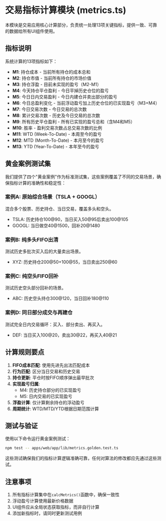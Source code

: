 # 交易指标计算模块 (metrics.ts)

本模块是交易应用核心计算部分，负责统一处理13项关键指标，提供一致、可靠的数据给所有UI组件使用。

## 指标说明

系统计算的13项指标如下：

- **M1**: 持仓成本 - 当前所有持仓的成本总和
- **M2**: 持仓市值 - 当前所有持仓的市场价值
- **M3**: 持仓浮盈 - 目前未实现的盈亏（M2-M1）
- **M4**: 今天持仓平仓盈利 - 今日平掉历史仓位的盈亏
- **M5**: 今日日内交易盈利 - 今日内建仓并卖出部分的盈亏
- **M6**: 今日总盈利变化 - 当前浮动盈亏加上历史仓位的已实现盈亏（M3+M4）
- **M7**: 今日交易次数 - 今日交易的总次数
- **M8**: 累计交易次数 - 历史及今日交易的总次数
- **M9**: 所有历史平仓盈利 - 所有已实现的盈亏总和（含M4和M5）
- **M10**: 胜率 - 盈利交易次数占总交易次数的比例
- **M11**: WTD (Week-To-Date) - 本周至今的盈亏
- **M12**: MTD (Month-To-Date) - 本月至今的盈亏
- **M13**: YTD (Year-To-Date) - 本年至今的盈亏

## 黄金案例测试集

我们提供了四个"黄金案例"作为标准测试集，这些案例覆盖了不同的交易场景，确保指标计算的准确性和稳定性：

### 案例A: 原始综合场景（TSLA + GOOGL）

混合多个股票、历史持仓、当日交易，覆盖多头和空头。

- TSLA: 历史持仓100@90，当日买入50@95后卖出100@105
- GOOGL: 当日做空40@1500，回补20@1480

### 案例B: 纯多头FIFO出清

测试历史多批次买入后的大量卖出场景。

- XYZ: 历史持仓200@50+100@55，当日卖出250@60

### 案例C: 纯空头FIFO回补

测试历史空头部分回补的场景。

- ABC: 历史空头持仓300@120，当日回补180@110

### 案例D: 同日部分成交与再建仓

测试完全日内交易循环：买入、部分卖出、再买入。

- DEF: 当日买入100@20，卖出30@22，再买入40@21

## 计算规则要点

1. **FIFO成本匹配**: 使用先进先出法匹配成本
2. **行为匹配**: 区分当日交易和历史交易
3. **持仓更新**: 平仓时按FIFO顺序弹出最早批次
4. **实现盈亏归属**:
   - M4: 历史持仓部分的已实现盈亏
   - M5: 日内交易的已实现盈亏
5. **浮盈计算**: 仅计算剩余持仓的浮动盈亏
6. **周期统计**: WTD/MTD/YTD根据日期范围计算

## 测试与验证

使用以下命令运行黄金案例测试：

```bash
npm test -- apps/web/app/lib/metrics.golden.test.ts
```

这些测试确保我们的指标计算逻辑准确可靠，任何对算法的修改都应先通过这些测试。

## 注意事项

1. 所有指标计算集中在`calcMetrics()`函数中，确保一致性
2. 浮动盈亏计算使用最新价格数据
3. UI组件应从全局状态获取指标，而非自行计算
4. 添加新指标时，请同时更新测试用例
